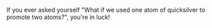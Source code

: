If you ever asked yourself "What if we used one atom of quicksilver to promote two atoms?", you're in luck!
